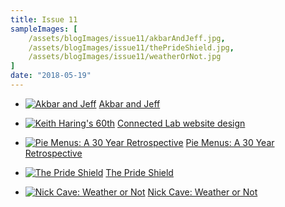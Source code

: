 ```yaml
---
title: Issue 11
sampleImages: [
    /assets/blogImages/issue11/akbarAndJeff.jpg,
    /assets/blogImages/issue11/thePrideShield.jpg,
    /assets/blogImages/issue11/weatherOrNot.jpg
]
date: "2018-05-19"
---
```


* [![Akbar and Jeff](/assets/blogImages/issue11/akbarAndJeff.jpg "Matt Groening's cartoon characters, Akbar and Jeff running and holding hands while whistling")](http://lifeinhellarchives.tumblr.com/tagged/akbar-%26-jeff)
[Akbar and Jeff](http://lifeinhellarchives.tumblr.com/tagged/akbar-%26-jeff)

* [![Keith Haring's 60th](/assets/blogImages/issue11/connectedLab.jpg "Screenshot of the Connected Lab website")](https://www.connectedlab.com/)
[Connected Lab website design](https://www.connectedlab.com/)

* [![Pie Menus: A 30 Year Retrospective](/assets/blogImages/issue11/pieMenu.jpg "Screenshot of a NeWS Window Management's radial menu")](https://medium.com/@donhopkins/pie-menus-936fed383ff1)
[Pie Menus: A 30 Year Retrospective](https://medium.com/@donhopkins/pie-menus-936fed383ff1)

* [![The Pride Shield](/assets/blogImages/issue11/thePrideShield.jpg "193 pride flags hung to appear as if they're floating, the first few are blowing backwards")](https://www.youtube.com/watch?v=5GpbjNjq2Fw)
[The Pride Shield](https://www.youtube.com/watch?v=5GpbjNjq2Fw)

* [![Nick Cave: Weather or Not](/assets/blogImages/issue11/weatherOrNot.jpg "An image of one of the circular sculptures from Weather or Not. It's colorful and has a shiny fur texture")](https://www.surfacemag.com/articles/nick-cave-the-let-go-weather-or-not/)
[Nick Cave: Weather or Not](https://www.surfacemag.com/articles/nick-cave-the-let-go-weather-or-not/)
